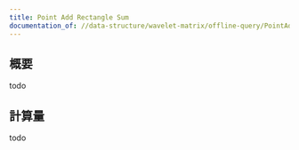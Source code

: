 ```yaml
---
title: Point Add Rectangle Sum
documentation_of: //data-structure/wavelet-matrix/offline-query/PointAddRectangleSum.hpp
---
```


## 概要

todo

## 計算量
todo
